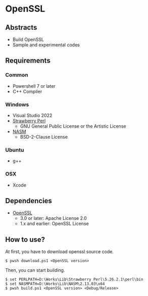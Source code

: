 # OpenSSL

## Abstracts

* Build OpenSSL
* Sample and experimental codes

## Requirements

### Common

* Powershell 7 or later
* C++ Compiler

### Windows

* Visual Studio 2022
* [Strawberry Perl](https://strawberryperl.com/)
  * GNU General Public License or the Artistic License
* [NASM](https://www.nasm.us/)
  * BSD-2-Clause License

### Ubuntu

* g++

### OSX

* Xcode

## Dependencies

* [OpenSSL](https://www.openssl.org/)
  * 3.0 or later: Apache License 2.0
  * 1.x and earlier: OpenSSL License

## How to use?

At first, you have to download openssl source code.

````shell
$ pwsh download.ps1 <OpenSSL version>
````

Then, you can start building.

````shell
$ set PERLPATH=D:\Works\Lib\Strawberry Perl\5.26.2.1\perl\bin
$ set NASMPATH=D:\Works\Lib\NASM\2.13.03\x64
$ pwsh build.ps1 <OpenSSL version> <Debug/Release>
````